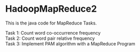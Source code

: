 # HadoopMapReduce2
This is the java code for MapReduce Tasks.<br>

Task 1: Count word co-occurrence frequency<br>
Task 2: Count word pair relative frequency<br>
Task 3: Implement PAM algorithm with a MapReduce Program<br>
